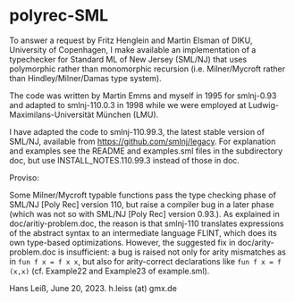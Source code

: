 # polyrec-SML

To answer a request by Fritz Henglein and Martin Elsman of DIKU,
University of Copenhagen, I make available an implementation of a
typechecker for Standard ML of New Jersey (SML/NJ) that uses
polymorphic rather than monomorphic recursion (i.e. Milner/Mycroft
rather than Hindley/Milner/Damas type system).

The code was written by Martin Emms and myself in 1995 for smlnj-0.93
and adapted to smlnj-110.0.3 in 1998 while we were employed at
Ludwig-Maximilans-Universität München (LMU).

I have adapted the code to smlnj-110.99.3, the latest stable version
of SML/NJ, available from https://github.com/smlnj/legacy. For
explanation and examples see the README and examples.sml files in the
subdirectory doc, but use INSTALL_NOTES.110.99.3 instead of those in
doc.

Proviso:

Some Milner/Mycroft typable functions pass the type checking phase of
SML/NJ [Poly Rec] version 110, but raise a compiler bug in a later
phase (which was not so with SML/NJ [Poly Rec] version 0.93.).  As
explained in doc/aritiy-problem.doc, the reason is that smlnj-110
translates expressions of the abstract syntax to an intermediate
language FLINT, which does its own type-based optimizations. However,
the suggested fix in doc/arity-problem.doc is insufficient: a bug is
raised not only for arity mismatches as in `fun f x = f x x`, but also
for arity-correct declarations like `fun f x = f (x,x)` (cf. Example22
and Example23 of example.sml).

Hans Leiß, June 20, 2023. h.leiss (at) gmx.de


